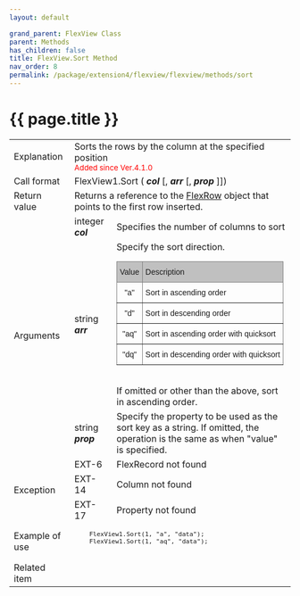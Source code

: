 ```yaml
---
layout: default

grand_parent: FlexView Class
parent: Methods
has_children: false
title: FlexView.Sort Method
nav_order: 8
permalink: /package/extension4/flexview/flexview/methods/sort
---
```

# {{ page.title }}

<table>
  <tr>
    <td>Explanation</td>
    <td colspan="2">Sorts the rows by the column at the specified position<br><small><span style="color:red">Added since Ver.4.1.0</span></small></td>
  </tr>
  <tr>
    <td>Call format</td>
    <td colspan="2">FlexView1.Sort ( <b><i>col</i></b> [, <b><i>arr</i></b> [, <b><i>prop</i></b> ]])</td>
  </tr>
  <tr>
    <td>Return value</td>
    <td colspan="2">Returns a reference to the <a href="/package/extension4/flexview/flexrow">FlexRow</a> object that points to the first row inserted.</td>
  </tr>  
  <tr>
    <td rowspan="3">Arguments</td>
    <td>integer <b><i>col</i></b></td>
    <td>Specifies the number of columns to sort</td>
  </tr>
  <tr>
    <td>string <b><i>arr</i></b></td>
    <td>Specify the sort direction.<br>
   <style type="text/css">
.tg  {border-collapse:collapse;border-spacing:0;}
.tg td{border-color:black;border-style:solid;border-width:1px;font-family:Arial, sans-serif;font-size:14px;
  overflow:hidden;padding:10px 5px;word-break:normal;}
.tg th{border-color:black;border-style:solid;border-width:1px;font-family:Arial, sans-serif;font-size:14px;
  font-weight:normal;overflow:hidden;padding:10px 5px;word-break:normal;}
.tg .tg-34fe{background-color:#c0c0c0;border-color:inherit;text-align:center;vertical-align:top}
.tg .tg-c3ow{border-color:inherit;text-align:center;vertical-align:top}
.tg .tg-llyw{background-color:#c0c0c0;border-color:inherit;text-align:left;vertical-align:top}
.tg .tg-0pky{border-color:inherit;text-align:left;vertical-align:top}
</style>
 <table class="tg">
 <thead>
  <tr>
    <th class="tg-34fe">Value</th>
    <th class="tg-llyw">Description</th>
  </tr>
 </thead>
 <tbody>
  <tr>
    <td class="tg-c3ow">"a"</td>
    <td class="tg-0pky">Sort in ascending order</td>
  </tr>
  <tr>
    <td class="tg-c3ow">"d"</td>
    <td class="tg-0pky">Sort in descending order</td>
  </tr>
  <tr>
    <td class="tg-c3ow">"aq"</td>
    <td class="tg-0pky">Sort in ascending order with quicksort</td>
  </tr>
  <tr>
    <td class="tg-c3ow">"dq"</td>
    <td class="tg-0pky">Sort in descending order with quicksort</td>
  </tr>
 </tbody>
 </table>
    <br>If omitted or other than the above, sort in ascending order.</td>
  </tr>
    <tr>
    <td>string <b><i>prop</i></b></td>
    <td>Specify the property to be used as the sort key as a string. If omitted, the operation is the same as when "value" is specified.</td>
  </tr>
  <tr>
    <td rowspan="3">Exception</td>
    <td>EXT-6</td>
    <td>FlexRecord not found</td>
  </tr>
    <tr>
    <td>EXT-14</td>
    <td>Column not found</td>
  </tr>
      <tr>
    <td>EXT-17</td>
    <td>Property not found</td>
  </tr>
  <tr>
  <tr>
    <td>Example of use</td>
    <td colspan="2"><code><pre>
    FlexView1.Sort(1, "a", "data");
    FlexView1.Sort(1, "aq", "data");
    </pre></code></td>
  </tr>
  <tr>
    <td>Related item</td>
    <td colspan="2"></td>
  </tr>
